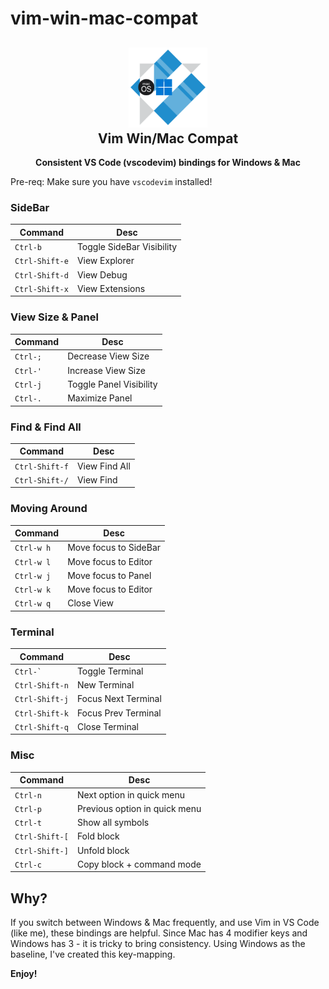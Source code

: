 # vim-win-mac-compat
<h2 align="center"><img src="https://raw.githubusercontent.com/ahmedrizwan/vim-win-mac-compat/main/images/extension-logo.png" height="128"><br>Vim Win/Mac Compat</h2>
<p align="center"><strong>Consistent VS Code (vscodevim) bindings for Windows & Mac </strong></p>


Pre-req: Make sure you have `vscodevim` installed! 

### SideBar
|Command | Desc |
|--------|------|
| `Ctrl-b` | Toggle SideBar Visibility |
| `Ctrl-Shift-e` | View Explorer |
| `Ctrl-Shift-d` | View Debug |
| `Ctrl-Shift-x` | View Extensions |

### View Size & Panel
|Command | Desc |
|--------|------|
| `Ctrl-;` | Decrease View Size |
| `Ctrl-'` | Increase View Size |
| `Ctrl-j` | Toggle Panel Visibility |
| `Ctrl-.` | Maximize Panel |

### Find & Find All
|Command | Desc |
|--------|------|
| `Ctrl-Shift-f` | View Find All |
| `Ctrl-Shift-/` | View Find |

### Moving Around
|Command | Desc |
|--------|------|
| `Ctrl-w h` | Move focus to SideBar  |
| `Ctrl-w l` | Move focus to Editor  |
| `Ctrl-w j` | Move focus to Panel  |
| `Ctrl-w k` | Move focus to Editor  |
| `Ctrl-w q` | Close View  |

### Terminal
|Command | Desc |
|--------|------|
| ``Ctrl-` `` | Toggle Terminal  |
| `Ctrl-Shift-n` | New Terminal  |
| `Ctrl-Shift-j` | Focus Next Terminal  |
| `Ctrl-Shift-k` | Focus Prev Terminal  |
| `Ctrl-Shift-q` | Close Terminal  |

### Misc
|Command | Desc |
|--------|------|
| `Ctrl-n` | Next option in quick menu  |
| `Ctrl-p` | Previous option in quick menu  |
| `Ctrl-t` | Show all symbols  |
| `Ctrl-Shift-[` | Fold block  |
| `Ctrl-Shift-]` | Unfold block  |
| `Ctrl-c` | Copy block + command mode  |

## Why?
If you switch between Windows & Mac frequently, and use Vim in VS Code (like me), these bindings are helpful.
Since Mac has 4 modifier keys and Windows has 3 - it is tricky to bring consistency. Using Windows as the baseline, I've created this key-mapping.

**Enjoy!**
